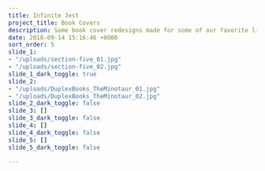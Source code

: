 ```yaml
---
title: Infinite Jest
project_title: Book Covers
description: Some book cover redesigns made for some of our favorite literature.
date: 2018-09-14 15:16:46 +0000
sort_order: 5
slide_1:
- "/uploads/section-five_01.jpg"
- "/uploads/section-five_02.jpg"
slide_1_dark_toggle: true
slide_2:
- "/uploads/DuplexBooks_TheMinotaur_01.jpg"
- "/uploads/DuplexBooks_TheMinotaur_02.jpg"
slide_2_dark_toggle: false
slide_3: []
slide_3_dark_toggle: false
slide_4: []
slide_4_dark_toggle: false
slide_5: []
slide_5_dark_toggle: false

---
```

